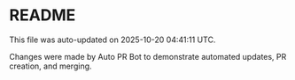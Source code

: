 # README

This file was auto-updated on 2025-10-20 04:41:11 UTC.

Changes were made by Auto PR Bot to demonstrate automated updates, PR creation, and merging.
